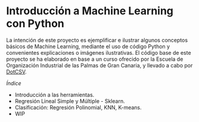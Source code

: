 # Introducción a Machine Learning con Python

La intención de este proyecto es ejemplificar e ilustrar algunos conceptos básicos de Machine Learning, mediante el uso de código Python y convenientes explicaciones o imágenes ilustrativas. El código base de este proyecto se ha elaborado en base a un curso ofrecido por la Escuela de Organización Industrial de las Palmas de Gran Canaria, y llevado a cabo por [DotCSV](https://www.youtube.com/channel/UCy5znSnfMsDwaLlROnZ7Qbg).

*Índice*

* Introducción a las herramientas.
* Regresión Lineal Simple y Múltiple - Sklearn.
* Clasificación: Regresión Polinomial, KNN, K-means.
* WIP
